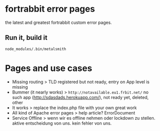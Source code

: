 # fortrabbit error pages

the latest and greatest fortrabbit custom error pages.


## Run it, build it

`node_modules/.bin/metalsmith`


# Pages and use cases

* Missing routing > TLD registered but not ready, entry on App level is missing
* Bummer (it nearly works) > `http://notavailable.eu1.frbit.net/` no such app (http://sdasdads.herokuapp.com/), not ready yet, deleted, other
* It works > replace the index.php file with your own great work
* All kind of Apache error pages > help article? ErrorDocument
* Service Offline > wenn wir es offline nehmen oder lockdown zu stellen. aktive entscheidung von uns. kein fehler von uns.
